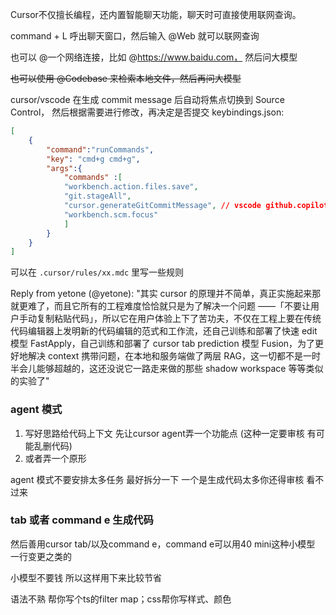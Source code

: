 Cursor不仅擅长编程，还内置智能聊天功能，聊天时可直接使用联网查询。

command + L 呼出聊天窗口，然后输入 @Web 就可以联网查询

也可以 @一个网络连接，比如 @https://www.baidu.com， 然后问大模型

~~也可以使用 @Codebase 来检索本地文件，然后再问大模型~~

cursor/vscode 在生成 commit message 后自动将焦点切换到 Source Control，
然后根据需要进行修改，再决定是否提交
keybindings.json:

```json
[
    {
        "command":"runCommands",
        "key": "cmd+g cmd+g",
        "args":{
            "commands" :[
            "workbench.action.files.save",
            "git.stageAll",
            "cursor.generateGitCommitMessage", // vscode github.copilot.git.generateCommitMessage
            "workbench.scm.focus"
            ]
        }
    }
]
```

可以在 `.cursor/rules/xx.mdc` 里写一些规则

Reply from yetone (@yetone):
"其实 cursor 的原理并不简单，真正实施起来那就更难了，而且它所有的工程难度恰恰就只是为了解决一个问题 ——「不要让用户手动复制粘贴代码」，所以它在用户体验上下了苦功夫，不仅在工程上要在传统代码编辑器上发明新的代码编辑的范式和工作流，还自己训练和部署了快速 edit 模型 FastApply，自己训练和部署了 cursor tab prediction 模型 Fusion，为了更好地解决 context 携带问题，在本地和服务端做了两层 RAG，这一切都不是一时半会儿能够超越的，这还没说它一路走来做的那些 shadow workspace 等等类似的实验了"

### agent 模式

1. 写好思路给代码上下文 先让cursor agent弄一个功能点 (这种一定要审核 有可能乱删代码) 
2. 或者弄一个原形 

agent 模式不要安排太多任务 最好拆分一下 一个是生成代码太多你还得审核 看不过来

### tab 或者 command e 生成代码

然后善用cursor tab/以及command e，command e可以用40 mini这种小模型 一行变更之类的 

小模型不要钱 所以这样用下来比较节省

语法不熟 帮你写个ts的filter map；css帮你写样式、颜色
